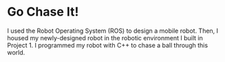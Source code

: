 # Go Chase It!
I used the Robot Operating System (ROS) to design a mobile robot. 
Then, I housed my newly-designed robot in the robotic environment I built in Project 1. 
I programmed my robot with C++ to chase a ball through this world.
